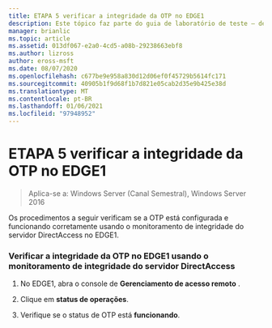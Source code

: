 ```yaml
---
title: ETAPA 5 verificar a integridade da OTP no EDGE1
description: Este tópico faz parte do guia de laboratório de teste – demonstre o DirectAccess com autenticação OTP e RSA SecurID para Windows Server 2016
manager: brianlic
ms.topic: article
ms.assetid: 013df067-e2a0-4cd5-a08b-29238663ebf8
ms.author: lizross
author: eross-msft
ms.date: 08/07/2020
ms.openlocfilehash: c677be9e958a830d12d06ef0f45729b5614fc171
ms.sourcegitcommit: 40905b1f9d68f1b7d821e05cab2d35e9b425e38d
ms.translationtype: MT
ms.contentlocale: pt-BR
ms.lasthandoff: 01/06/2021
ms.locfileid: "97948952"
---
```

# <a name="step-5-verify-otp-health-on-edge1"></a>ETAPA 5 verificar a integridade da OTP no EDGE1

>Aplica-se a: Windows Server (Canal Semestral), Windows Server 2016

Os procedimentos a seguir verificam se a OTP está configurada e funcionando corretamente usando o monitoramento de integridade do servidor DirectAccess no EDGE1.

### <a name="verify-otp-health-on-edge1-using-directaccess-server-health-monitoring"></a>Verificar a integridade da OTP no EDGE1 usando o monitoramento de integridade do servidor DirectAccess

1.  No EDGE1, abra o console de **Gerenciamento de acesso remoto** .

2.  Clique em **status de operações**.

3.  Verifique se o status de OTP está **funcionando**.



